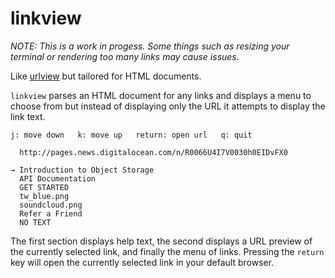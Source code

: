 # linkview

_NOTE: This is a work in progess. Some things such as resizing your
terminal or rendering too many links may cause issues._

Like [urlview](https://github.com/sigpipe/urlview) but tailored for HTML documents.

`linkview` parses an HTML document for any links and displays a menu
to choose from but instead of displaying only the URL it attempts to
display the link text.

```
j: move down   k: move up   return: open url   q: quit

  http://pages.news.digitalocean.com/n/R0066U4I7V0030h0EIDvFX0

→ Introduction to Object Storage
  API Documentation
  GET STARTED
  tw_blue.png
  soundcloud.png
  Refer a Friend
  NO TEXT
```

The first section displays help text, the second displays a URL
preview of the currently selected link, and finally the menu of
links. Pressing the `return` key will open the currently selected link
in your default browser.



